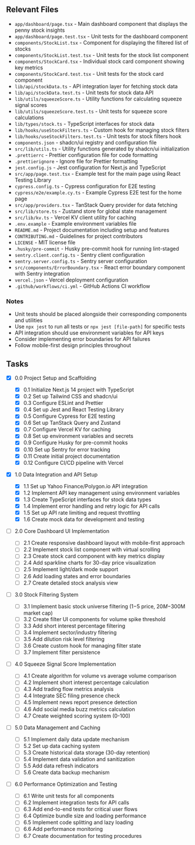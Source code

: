 ## Relevant Files

- `app/dashboard/page.tsx` - Main dashboard component that displays the penny stock insights
- `app/dashboard/page.test.tsx` - Unit tests for the dashboard component
- `components/StockList.tsx` - Component for displaying the filtered list of stocks
- `components/StockList.test.tsx` - Unit tests for the stock list component
- `components/StockCard.tsx` - Individual stock card component showing key metrics
- `components/StockCard.test.tsx` - Unit tests for the stock card component
- `lib/api/stockData.ts` - API integration layer for fetching stock data
- `lib/api/stockData.test.ts` - Unit tests for stock data API
- `lib/utils/squeezeScore.ts` - Utility functions for calculating squeeze signal scores
- `lib/utils/squeezeScore.test.ts` - Unit tests for squeeze score calculations
- `lib/types/stock.ts` - TypeScript interfaces for stock data
- `lib/hooks/useStockFilters.ts` - Custom hook for managing stock filters
- `lib/hooks/useStockFilters.test.ts` - Unit tests for stock filters hook
- `components.json` - shadcn/ui registry and configuration file
- `src/lib/utils.ts` - Utility functions generated by shadcn/ui initialization
- `.prettierrc` - Prettier configuration file for code formatting
- `.prettierignore` - Ignore file for Prettier formatting
- `jest.config.js` - Jest configuration for Next.js and TypeScript
- `src/app/page.test.tsx` - Example test for the main page using React Testing Library
- `cypress.config.ts` - Cypress configuration for E2E testing
- `cypress/e2e/example.cy.ts` - Example Cypress E2E test for the home page
- `src/app/providers.tsx` - TanStack Query provider for data fetching
- `src/lib/store.ts` - Zustand store for global state management
- `src/lib/kv.ts` - Vercel KV client utility for caching
- `.env.example` - Example environment variables file
- `README.md` - Project documentation including setup and features
- `CONTRIBUTING.md` - Guidelines for project contributors
- `LICENSE` - MIT license file
- `.husky/pre-commit` - Husky pre-commit hook for running lint-staged
- `sentry.client.config.ts` - Sentry client configuration
- `sentry.server.config.ts` - Sentry server configuration
- `src/components/ErrorBoundary.tsx` - React error boundary component with Sentry integration
- `vercel.json` - Vercel deployment configuration
- `.github/workflows/ci.yml` - GitHub Actions CI workflow

### Notes

- Unit tests should be placed alongside their corresponding components and utilities
- Use `npx jest` to run all tests or `npx jest [file-path]` for specific tests
- API integration should use environment variables for API keys
- Consider implementing error boundaries for API failures
- Follow mobile-first design principles throughout

## Tasks

- [x] 0.0 Project Setup and Scaffolding

  - [x] 0.1 Initialize Next.js 14 project with TypeScript
  - [x] 0.2 Set up Tailwind CSS and shadcn/ui
  - [x] 0.3 Configure ESLint and Prettier
  - [x] 0.4 Set up Jest and React Testing Library
  - [x] 0.5 Configure Cypress for E2E testing
  - [x] 0.6 Set up TanStack Query and Zustand
  - [x] 0.7 Configure Vercel KV for caching
  - [x] 0.8 Set up environment variables and secrets
  - [x] 0.9 Configure Husky for pre-commit hooks
  - [x] 0.10 Set up Sentry for error tracking
  - [x] 0.11 Create initial project documentation
  - [x] 0.12 Configure CI/CD pipeline with Vercel

- [x] 1.0 Data Integration and API Setup

  - [x] 1.1 Set up Yahoo Finance/Polygon.io API integration
  - [x] 1.2 Implement API key management using environment variables
  - [x] 1.3 Create TypeScript interfaces for stock data types
  - [x] 1.4 Implement error handling and retry logic for API calls
  - [x] 1.5 Set up API rate limiting and request throttling
  - [x] 1.6 Create mock data for development and testing

- [ ] 2.0 Core Dashboard UI Implementation

  - [ ] 2.1 Create responsive dashboard layout with mobile-first approach
  - [ ] 2.2 Implement stock list component with virtual scrolling
  - [ ] 2.3 Create stock card component with key metrics display
  - [ ] 2.4 Add sparkline charts for 30-day price visualization
  - [ ] 2.5 Implement light/dark mode support
  - [ ] 2.6 Add loading states and error boundaries
  - [ ] 2.7 Create detailed stock analysis view

- [ ] 3.0 Stock Filtering System

  - [ ] 3.1 Implement basic stock universe filtering ($1-$5 price, $20M-$300M market cap)
  - [ ] 3.2 Create filter UI components for volume spike threshold
  - [ ] 3.3 Add short interest percentage filtering
  - [ ] 3.4 Implement sector/industry filtering
  - [ ] 3.5 Add dilution risk level filtering
  - [ ] 3.6 Create custom hook for managing filter state
  - [ ] 3.7 Implement filter persistence

- [ ] 4.0 Squeeze Signal Score Implementation

  - [ ] 4.1 Create algorithm for volume vs average volume comparison
  - [ ] 4.2 Implement short interest percentage calculation
  - [ ] 4.3 Add trading flow metrics analysis
  - [ ] 4.4 Integrate SEC filing presence check
  - [ ] 4.5 Implement news report presence detection
  - [ ] 4.6 Add social media buzz metrics calculation
  - [ ] 4.7 Create weighted scoring system (0-100)

- [ ] 5.0 Data Management and Caching

  - [ ] 5.1 Implement daily data update mechanism
  - [ ] 5.2 Set up data caching system
  - [ ] 5.3 Create historical data storage (30-day retention)
  - [ ] 5.4 Implement data validation and sanitization
  - [ ] 5.5 Add data refresh indicators
  - [ ] 5.6 Create data backup mechanism

- [ ] 6.0 Performance Optimization and Testing

  - [ ] 6.1 Write unit tests for all components
  - [ ] 6.2 Implement integration tests for API calls
  - [ ] 6.3 Add end-to-end tests for critical user flows
  - [ ] 6.4 Optimize bundle size and loading performance
  - [ ] 6.5 Implement code splitting and lazy loading
  - [ ] 6.6 Add performance monitoring
  - [ ] 6.7 Create documentation for testing procedures
